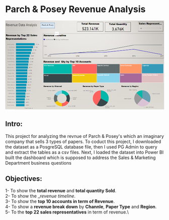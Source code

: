 # Parch & Posey Revenue Analysis

![](Images/Parch&PoseyDashboard.PNG)
## Intro:
This project for analyzing the revnue of Parch & Posey's which an imaginary company that sells 3 types of papers. To coduct this project, I downloaded the dataset as a PosgreSQL database file, then I used PG Admin to query and extract the tables as a csv files. Next, I loaded the dataset into Power BI built the dashboard which is supposed to address the Sales & Marketing Department business questions

## Objectives:
1- To show the __total revenue__ and __total quantity Sold__.\
2- To show the __revenue timeline_.\
3- To show the __top 10 accounts in term of Revenue__.\
4- To show a __revenue break down__ by __Channle__, __Paper Type__ and __Region__.\
5- To the __top 22 sales representatives__ in term of revenue.\
